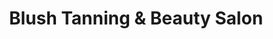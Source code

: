 ---
title: "Blush Tanning & Beauty Salon"
url: /caerphilly/blush-tanning-und-beauty-salon/
shop: Kosmetik
---